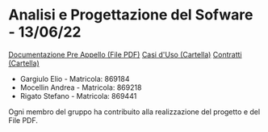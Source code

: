 # Analisi e Progettazione del Sofware - 13/06/22

[Documentazione Pre Appello (File PDF)](/PDF_PREAPPELLO_TRAVEL_ON_869184_869218_869441.pdf)
[Casi d'Uso (Cartella)](/Casi_d'uso)
[Contratti (Cartella)](/Contratti)

- Gargiulo Elio - Matricola: 869184
- Mocellin Andrea - Matricola: 869218
- Rigato Stefano - Matricola: 869441

Ogni membro del gruppo ha contribuito alla realizzazione del progetto e del File PDF.
